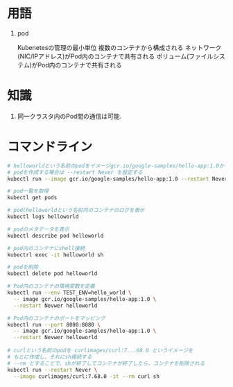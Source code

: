 # 用語

1. pod

    Kubenetesの管理の最小単位
    複数のコンテナから構成される
    ネットワーク(NIC/IPアドレス)がPod内のコンテナで共有される
    ボリューム(ファイルシステム)がPod内のコンテナで共有される
    
# 知識

1. 同一クラスタ内のPod間の通信は可能.

# コマンドライン

```sh
# helloworldという名前のpodをイメージgcr.io/google-samples/hello-app:1.0から作成
# podを作成する場合は --restart Never を設定する
kubectl run --image gcr.io/google-samples/hello-app:1.0 --restart Never helloworld

# pod一覧を取得
kubectl get pods

# pod(helloworldという名前内のコンテナのログを表示
kubectl logs helloworld

# podのメタデータを表示
kubectl describe pod helloworld

# pod内のコンテナにshell接続
kubectrl exec -it helloworld sh

# podを削除
kubectl delete pod helloworld

# Pod内のコンテナの環境変数を定義
kubectl run --env TEST_ENV=hello_world \
  -- image gcr.io/google-samples/hello-app:1.0 \
  --restart Nevwer helloworld

# Pod内のコンテナのポートをマッピング
kubectl run --port 8080:8080 \
  -- image gcr.io/google-samples/hello-app:1.0 \
  --restart Nevwer helloworld
  
# curlという名前のpodを curlimages/curl:7...68.0 というイメージを
# もとに作成し、それにsh接続する
# --rm とすることで、shが終了してコンテナが終了したら、コンテナを削除される
kubectl run --restart Never \
  --image curlimages/curl:7.68.0 -it --rm curl sh
```
